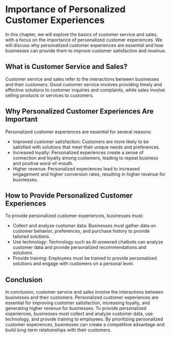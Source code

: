 Importance of Personalized Customer Experiences
================================================================================================

In this chapter, we will explore the basics of customer service and sales, with a focus on the importance of personalized customer experiences. We will discuss why personalized customer experiences are essential and how businesses can provide them to improve customer satisfaction and revenue.

What is Customer Service and Sales?
-----------------------------------

Customer service and sales refer to the interactions between businesses and their customers. Good customer service involves providing timely and effective solutions to customer inquiries and complaints, while sales involve selling products or services to customers.

Why Personalized Customer Experiences Are Important
---------------------------------------------------

Personalized customer experiences are essential for several reasons:

* Improved customer satisfaction: Customers are more likely to be satisfied with solutions that meet their unique needs and preferences.
* Increased loyalty: Personalized experiences create a sense of connection and loyalty among customers, leading to repeat business and positive word-of-mouth.
* Higher revenue: Personalized experiences lead to increased engagement and higher conversion rates, resulting in higher revenue for businesses.

How to Provide Personalized Customer Experiences
------------------------------------------------

To provide personalized customer experiences, businesses must:

* Collect and analyze customer data: Businesses must gather data on customer behavior, preferences, and purchase history to provide tailored solutions.
* Use technology: Technology such as AI-powered chatbots can analyze customer data and provide personalized recommendations and solutions.
* Provide training: Employees must be trained to provide personalized solutions and engage with customers on a personal level.

Conclusion
----------

In conclusion, customer service and sales involve the interactions between businesses and their customers. Personalized customer experiences are essential for improving customer satisfaction, increasing loyalty, and generating higher revenue for businesses. To provide personalized experiences, businesses must collect and analyze customer data, use technology, and provide training to employees. By prioritizing personalized customer experiences, businesses can create a competitive advantage and build long-term relationships with their customers.
